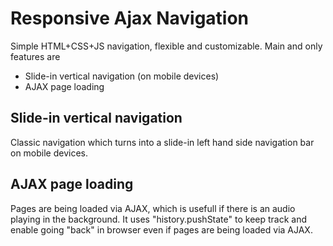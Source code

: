 Responsive Ajax Navigation
==========================

Simple HTML+CSS+JS navigation, flexible and customizable. Main and only features are 
* Slide-in vertical navigation (on mobile devices)
* AJAX page loading


## Slide-in vertical navigation

Classic navigation which turns into a slide-in left hand side navigation bar on mobile devices.


## AJAX page loading

Pages are being loaded via AJAX, which is usefull if there is an audio playing in the background. It uses "history.pushState" to keep track and enable going "back" in browser even if pages are being loaded via AJAX.

